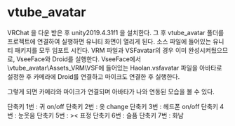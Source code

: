# vtube_avatar

VRChat 을 다운 받은 후 unity2019.4.31f1 을 설치한다.
그 후 vtube_avatar 폴더를 프로젝트에 연결하여 실행하면 유니티 화면이 열리게 된다.
소스 파일에 들어있는 유니티 패키지를 모두 임포트 시킨다.
VRM 파일과 VSFavatar의 경우 이미 완성시켜뒀으므로, VseeFace와 Droid를 실행한다.
VseeFace에서 \vtube_avatar\Assets\_VRM\VSF에 들어있는 Haolan.vsfavatar 파일을 아바타로 설정한 후 카메라에 Droid를 연결하고 마이크도 연결한 후 실행한다.

그렇게 되면 카메라와 마이크가 연결되며 아바타가 나와 연동된 모습을 볼 수 있다.

단축키 1번 : 귀 on/off
단축키 2번 : 옷 change
단축키 3번 : 헤드폰 on/off
단축키 4번 : 눈웃음
단축키 5번 : >< 표정
단축키 6번 : 슬픔
단축키 7번 : 화남
